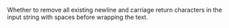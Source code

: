 Whether to remove all existing newline and carriage return characters in the input string with spaces before wrapping the text.
